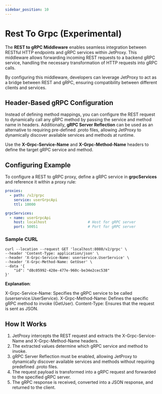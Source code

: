 ```yaml
---
sidebar_position: 10
---
```


# Rest To Grpc (Experimental)

The **REST to gRPC Middleware** enables seamless integration between RESTful HTTP endpoints and gRPC services within JetProxy. This middleware allows forwarding incoming REST requests to a backend gRPC service, handling the necessary transformation of HTTP requests into gRPC calls.

By configuring this middleware, developers can leverage JetProxy to act as a bridge between REST and gRPC, ensuring compatibility between different clients and services.

## Header-Based gRPC Configuration

Instead of defining method mappings, you can configure the REST request to dynamically call any gRPC method by passing the service and method name in headers. Additionally, **gRPC Server Reflection** can be used as an alternative to requiring pre-defined .proto files, allowing JetProxy to dynamically discover available services and methods at runtime.

Use the **X-Grpc-Service-Name** and **X-Grpc-Method-Name** headers to define the target gRPC service and method.

## Configuring Example

To configure a REST to gRPC proxy, define a gRPC service in **grpcServices** and reference it within a proxy rule:

```yaml
proxies:
  - path: /v2/grpc
    service: userGrpcApi
    ttl: 10000

grpcServices:
  - name: userGrpcApi
    host: localhost                   # Host for gRPC server
    port: 50051                       # Port for gRPC server

```

### Sample CURL

```
curl --location --request GET 'localhost:8080/v2/grpc' \
--header 'Content-Type: application/json' \
--header 'X-Grpc-Service-Name: userservice.UserService' \
--header 'X-Grpc-Method-Name: GetUser' \
--data '{
    "id": "d8c05992-428e-477e-960c-be34e2cec538"
}'
```

**Explanation**:

X-Grpc-Service-Name: Specifies the gRPC service to be called (userservice.UserService).
X-Grpc-Method-Name: Defines the specific gRPC method to invoke (GetUser).
Content-Type: Ensures that the request is sent as JSON.

## How It Works

1. JetProxy intercepts the REST request and extracts the X-Grpc-Service-Name and X-Grpc-Method-Name headers.
2. The extracted values determine which gRPC service and method to invoke.
3. gRPC Server Reflection must be enabled, allowing JetProxy to dynamically discover available services and methods without requiring predefined .proto files.
4. The request payload is transformed into a gRPC request and forwarded to the specified gRPC server.
5. The gRPC response is received, converted into a JSON response, and returned to the client.